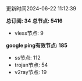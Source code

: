 更新时间2024-06-22 11:12:39

**总订阅: 34**
**总节点: 5416**
- vless节点: 9

**google ping有效节点: 185**
- ss节点: 112
- trojan节点: 54
- v2ray节点: 19
